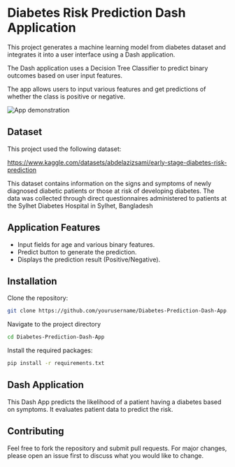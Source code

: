 # Diabetes Risk Prediction Dash Application
This project generates a machine learning model from diabetes dataset and integrates it into a user interface using a Dash application.

The Dash application uses a Decision Tree Classifier to predict binary outcomes based on user input features. 

The app allows users to input various features and get predictions of whether the class is positive or negative.

![App demonstration](https://github.com/user-attachments/assets/fd98d42d-836b-43e2-b1de-7ff200481113)

## Dataset
This project used the following dataset:

https://www.kaggle.com/datasets/abdelazizsami/early-stage-diabetes-risk-prediction

This dataset contains information on the signs and symptoms of newly diagnosed diabetic patients or those at risk of developing diabetes. The data was collected through direct questionnaires administered to patients at the Sylhet Diabetes Hospital in Sylhet, Bangladesh
## Application Features

- Input fields for age and various binary features.
- Predict button to generate the prediction.
- Displays the prediction result (Positive/Negative).

## Installation

Clone the repository:

```bash
git clone https://github.com/yourusername/Diabetes-Prediction-Dash-App.git
```
    
Navigate to the project directory
    
```bash
cd Diabetes-Prediction-Dash-App
```
    
Install the required packages:
    
```bash
pip install -r requirements.txt
```
    
## Dash Application
This Dash App predicts the likelihood of a patient having a diabetes based on symptoms. It evaluates patient data to predict the risk.


## Contributing

Feel free to fork the repository and submit pull requests. For major changes, please open an issue first to discuss what you would like to change.
